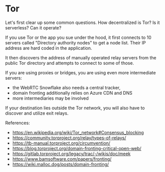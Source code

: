 # Tor

Let's first clear up some common questions. How decentralized is Tor? Is it serverless? Can it operate?

If you use Tor or the app you sue under the hood, it first connects to 10 servers called "Directory authority nodes" to get a node list. Their IP address are hard coded in the application.

It then discovers the address of manually operated relay servers from the public Tor directory and attempts to connect to some of those.

If you are using proxies or bridges, you are using even more intermediate servers:

- the WebRTC Snowflake also needs a central tracker,
- domain fronting additionally relies on Azure CDN and DNS
- more intermediaries may be involved

If your destination lies outside the Tor network, you will also have to discover and utilize exit relays.

References:

- https://en.wikipedia.org/wiki/Tor_network#Consensus_blocking
- https://community.torproject.org/relay/types-of-relays/
- https://tb-manual.torproject.org/circumvention/
- https://blog.torproject.org/domain-fronting-critical-open-web/
- https://gitlab.torproject.org/legacy/trac/-/wikis/doc/meek
- https://www.bamsoftware.com/papers/fronting/
- https://wiki.malloc.dog/posts/domain-fronting/
